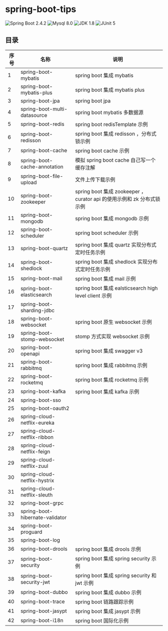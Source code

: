 # spring-boot-tips
![Spring Boot 2.4.2](https://img.shields.io/badge/Spring%20Boot-2.4.2-brightgreen)
![Mysql 8.0](https://img.shields.io/badge/MySQL-8.0-blue)
![JDK 1.8](https://img.shields.io/badge/JDK-8-orange)
![JUnit 5](https://img.shields.io/badge/JUnit-5-green)

## 目录

| 序号 | 名称                         			| 说明                                     								|
| ---- | -------------------------------------- | --------------------------------------------------------------------- |
| 1    | spring-boot-mybatis          			| spring boot 集成 mybatis                 								|
| 2    | spring-boot-mybatis-plus     			| spring boot 集成 mybatis plus            								|
| 3    | spring-boot-jpa              			| spring boot jpa                          								|
| 4    | spring-boot-multi-datasource 			| spring boot mybatis 多数据源             								|
| 5    | spring-boot-redis            			| spring boot redisTemplate 示例           								|
| 6    | spring-boot-redisson         			| spring boot 集成 redisson ，分布式锁示例 								|
| 7    | spring-boot-cache            			| spring boot cache 示例 				   								|
| 8    | spring-boot-cache-annotation  			| 模拟 spring boot cache 自己写一个缓存注解								|
| 9    | spring-boot-file-upload    			| 文件上传下载示例						   								|
| 10   | spring-boot-zookeeper        			| spring boot 集成 zookeeper ，curator api 的使用示例和 zk 分布式锁示例 |
| 11   | spring-boot-mongodb          			| spring boot 集成 mongodb 示例 		   								|
| 12 | spring-boot-scheduler        			| spring boot scheduler 示例 			   								|
| 13 | spring-boot-quartz         			| spring boot 集成 quartz 实现分布式定时任务示例 						|
| 14 | spring-boot-shedlock         			| spring boot 集成 shedlock 实现分布式定时任务示例 						|
| 15 | spring-boot-mail	          			| spring boot 集成 mail 示例 |
| 16 | spring-boot-elasticsearch    			| spring boot 集成 ealsticsearch high level client 示例 				|
| 17 | spring-boot-sharding-jdbc    			|                                          								|
| 18 | spring-boot-websocket        			| spring boot 原生 websocket 示例          								|
| 19 | spring-boot-stomp-websocket   			| stomp 方式实现 websocket 示例            								|
| 20 | spring-boot-openapi          			| spring boot 集成 swagger v3              								|
| 21 | spring-boot-rabbitmq         			| spring boot 集成 rabbitmq 示例 |
| 22 | spring-boot-rocketmq         			| spring boot 集成 rocketmq 示例 |
| 23 | spring-boot-kafka            			| spring boot 集成 kafka 示例              								|
| 24 | spring-boot-sso              			|                                          								|
| 25 | spring-boot-oauth2           			|                                          								|
| 26 | spring-cloud-netflix-eureka  			|                                          								|
| 27 | spring-cloud-netflix-ribbon  			|                                          								|
| 28 | spring-cloud-netflix-feign   			|                                          								|
| 29 | spring-cloud-netflix-zuul    			|                                          								|
| 30 | spring-cloud-netflix-hystrix 			|                                          								|
| 31 | spring-cloud-netflix-sleuth  			|                                          								|
| 32 | spring-boot-grpc             			|                                          								|
| 33 | spring-boot-hibernate-validator        |                                          								|
| 34 | spring-boot-proguard         			|                                          								|
| 35 | spring-boot-log        	  			|                                          								|
| 36 | spring-boot-drools           			| spring boot 集成 drools 示例 |
| 37 | spring-boot-security         			| spring boot 集成 spring security 示例    								|
| 38 | spring-boot-security-jwt      			| spring boot 集成 spring security 和 jwt 示例    						|
| 39 | spring-boot-dubbo            			| spring boot 集成 dubbo 示例              								|
| 40 | spring-boot-trace            			| spring boot 链路跟踪示例              								|
| 41 | spring-boot-jasypt | spring boot 集成 jasypt 示例 |
| 42 | spring-boot-i18n | spring boot 国际化示例 |





















